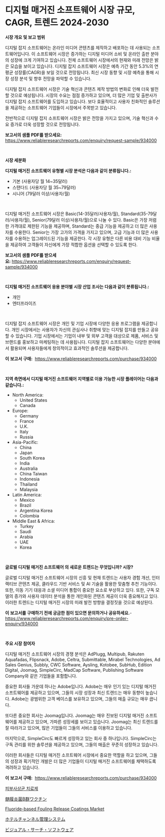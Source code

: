 <p><h1>디지털 매거진 소프트웨어 시장 규모, CAGR, 트렌드 2024-2030</h1></p><p><strong>시장 개요 및 보고 범위</strong></p>
<p><p>디지털 잡지 소프트웨어는 온라인 미디어 콘텐츠를 제작하고 배포하는 데 사용되는 소프트웨어입니다. 이 소프트웨어 시장은 증가하는 디지털 미디어 소비 및 온라인 출판 분야의 성장에 크게 기여하고 있습니다. 전체 소프트웨어 시장에서의 현재와 미래 전망은 밝은 모습을 보이고 있습니다. 디지털 잡지 소프트웨어 시장은 예측 기간 동안 5.3%의 연평균 성장률(CAGR)을 보일 것으로 전망됩니다. 최신 시장 동향 및 시장 예측을 통해 시장 성장 분석 및 향후 전망을 파악할 수 있습니다.</p><p>디지털 잡지 소프트웨어 시장은 기술 혁신과 콘텐츠 제작 방법의 변화로 인해 더욱 발전할 것으로 예상됩니다. 시장의 수요는 점점 증가하고 있으며, 더 많은 기업 및 출판사가 디지털 잡지 소프트웨어를 도입하고 있습니다. 보다 효율적이고 사용자 친화적인 솔루션을 제공하는 소프트웨어 기업들이 시장에서 주목받고 있습니다.</p><p>전반적으로 디지털 잡지 소프트웨어 시장은 밝은 전망을 가지고 있으며, 기술 혁신과 수요 증가로 더욱 성장할 것으로 전망됩니다.</p></p>
<p><strong>보고서의 샘플 PDF를 받으세요:</strong> <a href="https://www.reliableresearchreports.com/enquiry/request-sample/934000">https://www.reliableresearchreports.com/enquiry/request-sample/934000</a></p>
<p>&nbsp;</p>
<p><strong>시장 세분화</strong></p>
<p><strong>디지털 매거진 소프트웨어 유형별 시장 분석은 다음과 같이 분류됩니다.:</strong></p>
<p><ul><li>기본 (사용자당 월 14~35달러)</li><li>스탠다드 (사용자당 월 35~79달러)</li><li>시니어 (79달러 이상/사용자/월)</li></ul></p>
<p>&nbsp;</p>
<p><p>디지털 매거진 소프트웨어 시장은 Basic(14-35달러/사용자/월), Standard(35-79달러/사용자/월), Senior(79달러 이상/사용자/월)으로 나눌 수 있다. Basic은 가장 저렴한 가격대로 제한된 기능을 제공하며, Standard는 중급 기능을 제공하고 더 많은 사용자를 수용한다. Senior는 가장 고가의 가격을 가지고 있으며, 고급 기능과 더 많은 사용자를 수용하는 업그레이드된 기능을 제공한다. 각 시장 유형은 다른 비용 대비 기능 비율을 제공하여 고객들이 자신에게 가장 적합한 옵션을 선택할 수 있도록 한다.</p></p>
<p><strong>보고서의 샘플 PDF를 받으세요:</strong>&nbsp;<a href="https://www.reliableresearchreports.com/enquiry/request-sample/934000">https://www.reliableresearchreports.com/enquiry/request-sample/934000</a></p>
<p>&nbsp;</p>
<p><strong> 디지털 매거진 소프트웨어 응용 분야별 시장 산업 조사는 다음과 같이 분류됩니다.:</strong></p>
<p><ul><li>개인</li><li>엔터프라이즈</li></ul></p>
<p>&nbsp;</p>
<p><p>디지털 잡지 소프트웨어 시장은 개인 및 기업 시장에 다양한 응용 프로그램을 제공합니다. 개인 시장에서는 사용자가 자신의 관심사나 취향에 맞는 디지털 잡지를 만들고 공유할 수 있습니다. 기업 시장에서는 기업이 내부 및 외부 고객을 대상으로 제품, 서비스 및 브랜드를 홍보하고 마케팅하는 데 사용됩니다. 디지털 잡지 소프트웨어는 다양한 분야에서 활용되며 사용자들에게 창의적이고 효과적인 솔루션을 제공합니다.</p></p>
<p><strong>이 보고서 구매:</strong>&nbsp; <a href="https://www.reliableresearchreports.com/purchase/934000">https://www.reliableresearchreports.com/purchase/934000</a></p>
<p>&nbsp;</p>
<p><strong>지역 측면에서 디지털 매거진 소프트웨어 지역별로 이용 가능한 시장 플레이어는 다음과 같습니다.:</strong></p>
<p><ul>
    <li>
        North America:
        <ul>
            <li>United States</li>
            <li>Canada</li>
        </ul>
    </li>
    <li>
        Europe:
        <ul>
            <li>Germany</li>
            <li>France</li>
            <li>U.K.</li>
            <li>Italy</li>
            <li>Russia</li>
        </ul>
    </li>
    <li>
        Asia-Pacific:
        <ul>
            <li>China</li>
            <li>Japan</li>
            <li>South Korea</li>
            <li>India</li>
            <li>Australia</li>
            <li>China Taiwan</li>
            <li>Indonesia</li>
            <li>Thailand</li>
            <li>Malaysia</li>
        </ul>
    </li>
    <li>
        Latin America:
        <ul>
            <li>Mexico</li>
            <li>Brazil</li>
            <li>Argentina Korea</li>
            <li>Colombia</li>
        </ul>
    </li>
    <li>
        Middle East & Africa:
        <ul>
            <li>Turkey</li>
            <li>Saudi</li>
            <li>Arabia</li>
            <li>UAE</li>
            <li>Korea</li>
        </ul>
    </li>
    </ul></p>
<p>&nbsp;</p>
<p><strong>글로벌 디지털 매거진 소프트웨어 의 새로운 트렌드는 무엇입니까? 시장?</strong></p>
<p><p>글로벌 디지털 매거진 소프트웨어 시장의 신흥 및 현재 트렌드는 사용자 경험 개선, 인터랙티브 콘텐츠 제공, 클라우드 기반 서비스 및 AI 기술을 활용한 맞춤형 추천 기능이다. 또한, 이동 기기 대응과 소셜 미디어 통합이 중요한 요소로 부상하고 있다. 또한, 구독 모델의 증가와 사용자 데이터 분석을 통한 개인화된 콘텐츠 제공이 더욱 중요해지고 있다. 이러한 트렌드는 디지털 매거진 시장의 미래 발전 방향을 결정짓을 것으로 예상된다.</p></p>
<p><strong>이 보고서를 구매하기 전에 궁금한 점이 있으면 문의하거나 공유하세요.</strong>- <a href="https://www.reliableresearchreports.com/enquiry/pre-order-enquiry/934000">https://www.reliableresearchreports.com/enquiry/pre-order-enquiry/934000</a></p>
<p>&nbsp;</p>
<p><strong>주요 시장 참여자</strong></p>
<p><p>디지털 매거진 소프트웨어 시장의 경쟁 분석은 AdPlugg, Multipub, Rakuten Aquafadas, Flipsnack, Adobe, Celtra, Submittable, Mirabel Technologies, Ad Sales Genius, Subbly, CWC Software, Aysling, Kotobee, SubHub, Edition Digital, Joomag, SimpleCirc, MadCap Software, Publishing Software Company와 같은 기업들을 포함합니다.</p><p>중요한 회사들 가운데 하나는 Adobe입니다. Adobe는 매우 인기 있는 디지털 매거진 소프트웨어를 제공하고 있으며, 그들의 시장 성장과 최신 트렌드는 매우 동향이 높습니다. Adobe는 광범위한 고객 베이스를 보유하고 있으며, 그들의 매출 규모는 매우 큽니다.</p><p>또다른 중요한 회사는 Joomag입니다. Joomag는 매우 진보된 디지털 매거진 소프트웨어를 제공하고 있으며, 가파른 성장세를 보이고 있습니다. Joomag는 최신 트렌드를 잘 따라가고 있으며, 많은 기업들이 그들의 서비스를 이용하고 있습니다.</p><p>마지막으로, SimpleCirc도 빠르게 성장하고 있는 회사 중 하나입니다. SimpleCirc는 구독 관리를 위한 솔루션을 제공하고 있으며, 그들의 매출은 꾸준히 성장하고 있습니다.</p><p>이러한 회사들은 디지털 매거진 소프트웨어 시장에서 중요한 역할을 하고 있으며, 그들의 성장과 획기적인 개발은 더 많은 기업들이 디지털 매거진 소프트웨어를 채택하도록 격려하고 있습니다.</p></p>
<p><strong>이 보고서 구매:</strong>&nbsp;&nbsp;<a href="https://www.reliableresearchreports.com/purchase/934000">https://www.reliableresearchreports.com/purchase/934000</a></p>
<p><p><a href="https://medium.com/@jerrodhilll68/%ED%94%BC%EB%B6%80%EA%B7%A0-%EC%B9%98%EB%A3%8C%EC%A0%9C-%EC%8B%9C%EC%9E%A5-%EC%9D%B8%EC%82%AC%EC%9D%B4%ED%8A%B8-%EC%8B%9C%EC%9E%A5-%EB%8F%99%ED%96%A5-%EC%84%B1%EC%9E%A5-2024%EB%85%84%EB%B6%80%ED%84%B0-2031%EB%85%84%EA%B9%8C%EC%A7%80%EC%9D%98-%EC%98%88%EC%B8%A1-f3bbc994c607?postPublishedType=initial">피부사상균 치료제</a></p><p><a href="https://medium.com/@minnieebert2827/%E8%84%B3%E8%86%9C%E7%82%8E%E8%8F%8Cb%E7%BE%A4%E3%83%AF%E3%82%AF%E3%83%81%E3%83%B3%E5%B8%82%E5%A0%B4%E6%8C%87%E6%A8%99%E3%81%AE%E3%83%87%E3%82%B3%E3%83%BC%E3%83%89-%E5%B8%82%E5%A0%B4%E3%82%B7%E3%82%A7%E3%82%A2-%E3%83%88%E3%83%AC%E3%83%B3%E3%83%89-%E3%81%8A%E3%82%88%E3%81%B3%E6%88%90%E9%95%B7%E3%83%91%E3%82%BF%E3%83%BC%E3%83%B3-f07ae45d3a82">髄膜炎菌B群ワクチン</a></p><p><a href="https://bubble-tree-ea4.notion.site/Fluoride-based-Fouling-Release-Coatings-Market-Provides-a-Comprehensive-Analysis-Including-a-Macro-O-4b72015ff4f743288a1c3a5a7d95ca8d">Fluoride-based Fouling Release Coatings Market</a></p><p><a href="https://github.com/bevdtkn4419963/Market-Research-Report-List-1/blob/main/8541112184224.md">ホテルチャンネル管理システム</a></p><p><a href="https://github.com/lababdou/Market-Research-Report-List-2/blob/main/5028611184223.md">ビジュアル・サーチ・ソフトウェア</a></p></p>
